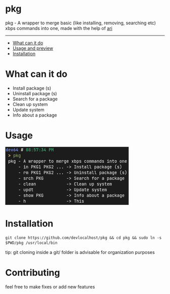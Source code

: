 # pkg
pkg - A wrapper to merge basic (like installing, removing, searching etc) xbps commands into one, made with the help of [ari](https://ari-web.xyz/gh)


---
- [What can it do](#what-can-it-do)
- [Usage and preview](#usage)
- [Installation](#installation)
# What can it do
+ Install package (s)
+ Uninstall package (s)
+ Search for a package
+ Clean up system
+ Update system
+ Info about a package

# Usage
![a preview screenshot of what pkg can do](pre.png)

# Installation

```
git clone https://github.com/devlocalhost/pkg && cd pkg && sudo ln -s $PWD/pkg /usr/local/bin

```
tip: git cloning inside a git/ folder is advisable for organization purposes



# Contributing
feel free to make fixes or add new features
